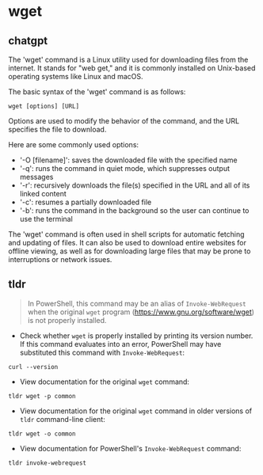 # wget 
## chatgpt 
The 'wget' command is a Linux utility used for downloading files from the internet. It stands for "web get," and it is commonly installed on Unix-based operating systems like Linux and macOS.

The basic syntax of the 'wget' command is as follows:

```
wget [options] [URL]
```

Options are used to modify the behavior of the command, and the URL specifies the file to download.

Here are some commonly used options:

- '-O [filename]': saves the downloaded file with the specified name
- '-q': runs the command in quiet mode, which suppresses output messages
- '-r': recursively downloads the file(s) specified in the URL and all of its linked content
- '-c': resumes a partially downloaded file
- '-b': runs the command in the background so the user can continue to use the terminal

The 'wget' command is often used in shell scripts for automatic fetching and updating of files. It can also be used to download entire websites for offline viewing, as well as for downloading large files that may be prone to interruptions or network issues. 

## tldr 
 
> In PowerShell, this command may be an alias of `Invoke-WebRequest` when the original `wget` program (<https://www.gnu.org/software/wget>) is not properly installed.

- Check whether `wget` is properly installed by printing its version number. If this command evaluates into an error, PowerShell may have substituted this command with `Invoke-WebRequest`:

`curl --version`

- View documentation for the original `wget` command:

`tldr wget -p common`

- View documentation for the original `wget` command in older versions of `tldr` command-line client:

`tldr wget -o common`

- View documentation for PowerShell's `Invoke-WebRequest` command:

`tldr invoke-webrequest`
